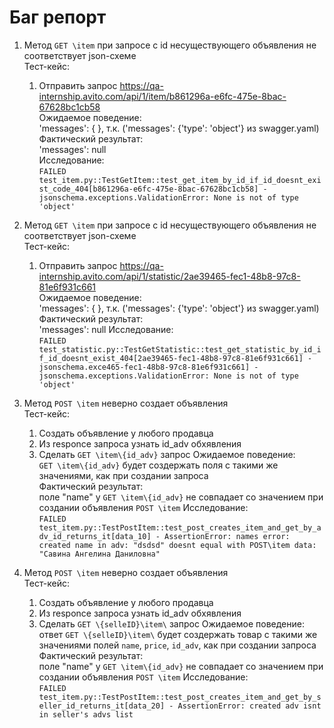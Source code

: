 # Баг репорт

1. Метод ```GET \item``` при запросе с id несуществующего объявления не соответствует json-схеме <br>
Тест-кейс: <br>
    1. Отправить запрос https://qa-internship.avito.com/api/1/item/b861296a-e6fc-475e-8bac-67628bc1cb58 <br>
    Ожидаемое поведение: <br>
    'messages': { }, т.к. ('messages': {'type': 'object'} из swagger.yaml) <br> 
    Фактический результат: <br> 
    'messages': null <br>
    Исследование: <br>
    ```FAILED test_item.py::TestGetItem::test_get_item_by_id_if_id_doesnt_exist_code_404[b861296a-e6fc-475e-8bac-67628bc1cb58] - jsonschema.exceptions.ValidationError: None is not of type 'object'``` <br> 
2. Метод ```GET \item``` при запросе с id несуществующего объявления не соответствует json-схеме <br>
Тест-кейс: <br>
    1. Отправить запрос https://qa-internship.avito.com/api/1/statistic/2ae39465-fec1-48b8-97c8-81e6f931c661 <br>
    Ожидаемое поведение: <br>
    'messages': { }, т.к. ('messages': {'type': 'object'} из swagger.yaml) <br> 
    Фактический результат: <br> 
    'messages': null 
        Исследование: <br>
    ```FAILED test_statistic.py::TestGetStatistic::test_get_statistic_by_id_if_id_doesnt_exist_404[2ae39465-fec1-48b8-97c8-81e6f931c661] - jsonschema.exce465-fec1-48b8-97c8-81e6f931c661] - jsonschema.exceptions.ValidationError: None is not of type 'object'``` <br> 


3. Метод ```POST \item``` неверно создает объявления<br>
Тест-кейс: <br>
    1. Создать объявление у любого продавца <br>
    2. Из responce запроса узнать id_adv обхявления
    3. Сделать ```GET \item\{id_adv}``` запрос
    Ожидаемое поведение: <br>
    ```GET \item\{id_adv}``` будет создержать поля с такими же значениями, как при создании запроса <br> 
    Фактический результат: <br> 
    поле "name" у ```GET \item\{id_adv}``` не совпадает со значением при создании объявления ```POST \item```
    Исследование: <br>
    ```FAILED test_item.py::TestPostItem::test_post_creates_item_and_get_by_adv_id_returns_it[data_10] - AssertionError: names error: created name in adv: "dsdsd" doesnt equal with POST\item data: "Савина Ангелина Даниловна"``` <br> 

3. Метод ```POST \item``` неверно создает объявления<br>
Тест-кейс: <br>
    1. Создать объявление у любого продавца <br>
    2. Из responce запроса узнать id_adv обхявления
    3. Сделать ```GET \{selleID}\item\``` запрос
    Ожидаемое поведение: <br>
    ответ ```GET \{selleID}\item\``` будет создержать товар с такими же значениями полей ```name```, ```price```, ```id_adv```, как при создании запроса <br> 
    Фактический результат: <br> 
    поле "name" у ```GET \item\{id_adv}``` не совпадает со значением при создании объявления ```POST \item```
    Исследование: <br>
    ```FAILED test_item.py::TestPostItem::test_post_creates_item_and_get_by_seller_id_returns_it[data_20] - AssertionError: created adv isnt in seller's advs list```



